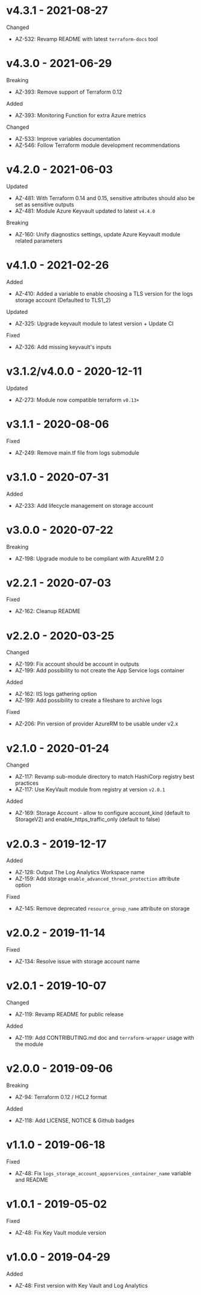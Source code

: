 # v4.3.1 - 2021-08-27

Changed
  * AZ-532: Revamp README with latest `terraform-docs` tool

# v4.3.0 - 2021-06-29

Breaking
  * AZ-393: Remove support of Terraform 0.12

Added
  * AZ-393: Monitoring Function for extra Azure metrics

Changed
  * AZ-533: Improve variables documentation
  * AZ-546: Follow Terraform module development recommendations

# v4.2.0 - 2021-06-03

Updated
  * AZ-481: With Terraform 0.14 and 0.15, sensitive attributes should also be set as sensitive outputs
  * AZ-481: Module Azure Keyvault updated to latest `v4.4.0`

Breaking
  * AZ-160: Unify diagnostics settings, update Azure Keyvault module related parameters

# v4.1.0 - 2021-02-26

Added
  * AZ-410: Added a variable to enable choosing a TLS version for the logs storage account (Defaulted to TLS1_2)

Updated
  * AZ-325: Upgrade keyvault module to latest version + Update CI

Fixed
  * AZ-326: Add missing keyvault's inputs

# v3.1.2/v4.0.0 - 2020-12-11

Updated
  * AZ-273: Module now compatible terraform `v0.13+`

# v3.1.1 - 2020-08-06

Fixed
  * AZ-249: Remove main.tf file from logs submodule

# v3.1.0 - 2020-07-31

Added
  * AZ-233: Add lifecycle management on storage account

# v3.0.0 - 2020-07-22
  
Breaking
  * AZ-198: Upgrade module to be compliant with AzureRM 2.0

# v2.2.1 - 2020-07-03

Fixed
  * AZ-162: Cleanup README

# v2.2.0 - 2020-03-25

Changed
  * AZ-199: Fix account should be account in outputs
  * AZ-199: Add possibility to not create the App Service logs container

Added
  * AZ-162: IIS logs gathering option
  * AZ-199: Add possibility to create a fileshare to archive logs

Fixed
  * AZ-206: Pin version of provider AzureRM to be usable under v2.x

# v2.1.0 - 2020-01-24

Changed
  * AZ-117: Revamp sub-module directory to match HashiCorp registry best practices
  * AZ-117: Use KeyVault module from registry at version `v2.0.1`

Added
  * AZ-169: Storage Account - allow to configure account\_kind (default to StorageV2) and enable\_https\_traffic\_only (default to false)

# v2.0.3 - 2019-12-17

Added
  * AZ-128: Output The Log Analytics Workspace name
  * AZ-159: Add storage `enable_advanced_threat_protection` attribute option

Fixed
  * AZ-145: Remove deprecated `resource_group_name` attribute on storage

# v2.0.2 - 2019-11-14

Fixed
  * AZ-134: Resolve issue with storage account name

# v2.0.1 - 2019-10-07

Changed
  * AZ-119: Revamp README for public release

Added
  * AZ-119: Add CONTRIBUTING.md doc and `terraform-wrapper` usage with the module

# v2.0.0 - 2019-09-06

Breaking
  * AZ-94: Terraform 0.12 / HCL2 format

Added
  * AZ-118: Add LICENSE, NOTICE & Github badges

# v1.1.0 - 2019-06-18

Fixed
  * AZ-48: Fix `logs_storage_account_appservices_container_name` variable and README

# v1.0.1 - 2019-05-02

Fixed
  * AZ-48: Fix Key Vault module version

# v1.0.0 - 2019-04-29

Added
  * AZ-48: First version with Key Vault and Log Analytics

